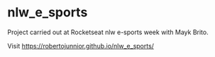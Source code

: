 # nlw_e_sports
Project carried out at Rocketseat nlw e-sports week with Mayk Brito.

Visit https://robertojunnior.github.io/nlw_e_sports/ 
